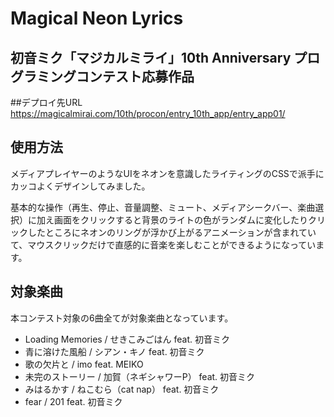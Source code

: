 # Magical Neon Lyrics
## 初音ミク「マジカルミライ」10th Anniversary プログラミングコンテスト応募作品

##デプロイ先URL
https://magicalmirai.com/10th/procon/entry_10th_app/entry_app01/

## 使用方法
メディアプレイヤーのようなUIをネオンを意識したライティングのCSSで派手にカッコよくデザインしてみました。

基本的な操作（再生、停止、音量調整、ミュート、メディアシークバー、楽曲選択）に加え画面をクリックすると背景のライトの色がランダムに変化したりクリックしたところにネオンのリングが浮かび上がるアニメーションが含まれていて、マウスクリックだけで直感的に音楽を楽しむことができるようになっています。


## 対象楽曲
本コンテスト対象の6曲全てが対象楽曲となっています。

- Loading Memories / せきこみごはん feat. 初音ミク
- 青に溶けた風船 / シアン・キノ feat. 初音ミク
- 歌の欠片と / imo feat. MEIKO
- 未完のストーリー / 加賀（ネギシャワーP） feat. 初音ミク
- みはるかす / ねこむら（cat nap） feat. 初音ミク
- fear / 201 feat. 初音ミク
